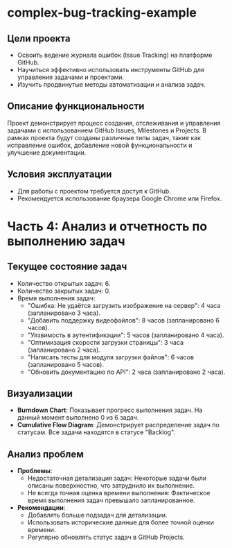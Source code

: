 # complex-bug-tracking-example

## Цели проекта
- Освоить ведение журнала ошибок (Issue Tracking) на платформе GitHub.
- Научиться эффективно использовать инструменты GitHub для управления задачами и проектами.
- Изучить продвинутые методы автоматизации и анализа задач.

## Описание функциональности
Проект демонстрирует процесс создания, отслеживания и управления задачами с использованием GitHub Issues, Milestones и Projects. В рамках проекта будут созданы различные типы задач, такие как исправление ошибок, добавление новой функциональности и улучшение документации.

## Условия эксплуатации
- Для работы с проектом требуется доступ к GitHub.
- Рекомендуется использование браузера Google Chrome или Firefox.


# Часть 4: Анализ и отчетность по выполнению задач

## Текущее состояние задач
- Количество открытых задач: 6.
- Количество закрытых задач: 0.
- Время выполнения задач:
    - "Ошибка: Не удаётся загрузить изображение на сервер": 4 часа (запланировано 3 часа).
    - "Добавить поддержку видеофайлов": 8 часов (запланировано 6 часов).
    - "Уязвимость в аутентификации": 5 часов (запланировано 4 часа).
    - "Оптимизация скорости загрузки страницы": 3 часа (запланировано 2 часа).
    - "Написать тесты для модуля загрузки файлов": 6 часов (запланировано 5 часов).
    - "Обновить документацию по API": 2 часа (запланировано 2 часа).

## Визуализации
- **Burndown Chart**: Показывает прогресс выполнения задач. На данный момент выполнено 0 из 6 задач.
- **Cumulative Flow Diagram**: Демонстрирует распределение задач по статусам. Все задачи находятся в статусе "Backlog".

## Анализ проблем
- **Проблемы**:
    - Недостаточная детализация задач: Некоторые задачи были описаны поверхностно, что затруднило их выполнение.
    - Не всегда точная оценка времени выполнения: Фактическое время выполнения задач превышало запланированное.
- **Рекомендации**:
    - Добавлять больше подзадач для детализации.
    - Использовать исторические данные для более точной оценки времени.
    - Регулярно обновлять статус задач в GitHub Projects.
